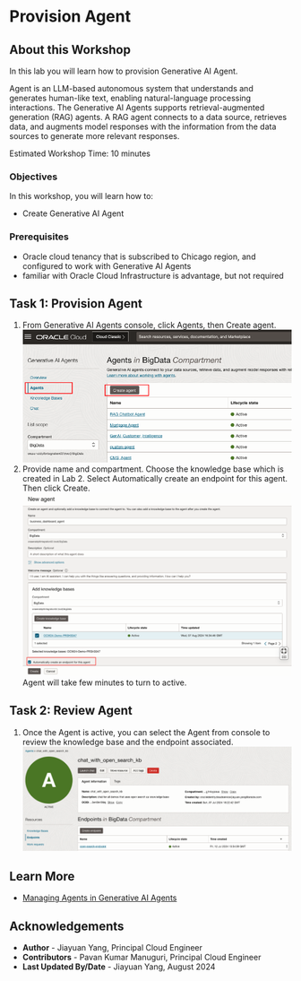 # Provision Agent

## About this Workshop

In this lab you will learn how to provision Generative AI Agent.

Agent is an LLM-based autonomous system that understands and generates human-like text, enabling natural-language processing interactions. 
The Generative AI Agents supports retrieval-augmented generation (RAG) agents. 
A RAG agent connects to a data source, retrieves data, and augments model responses with the information from the data sources to generate more relevant responses. 

Estimated Workshop Time: 10 minutes


### Objectives

In this workshop, you will learn how to:
* Create Generative AI Agent


### Prerequisites

* Oracle cloud tenancy that is subscribed to Chicago region, and configured to work with Generative AI Agents
* familiar with Oracle Cloud Infrastructure is advantage, but not required


## Task 1: Provision Agent
1. From Generative AI Agents console, click Agents, then Create agent.
![agent_console](./images/agent-console.png )
2. Provide name and compartment. Choose the knowledge base which is created in Lab 2. Select Automatically create an endpoint for this agent. Then click Create.
![create_agent](./images/create-agent.png )
   Agent will take few minutes to turn to active.


## Task 2: Review Agent
1. Once the Agent is active, you can select the Agent from console to review the knowledge base and the endpoint associated.
![agent](./images/agent-page.png )


## Learn More

* [Managing Agents in Generative AI Agents](https://docs.public.oneportal.content.oci.oraclecloud.com/en-us/iaas/Content/generative-ai-agents/ai-agents.htm)


## Acknowledgements
* **Author** - Jiayuan Yang, Principal Cloud Engineer 
* **Contributors** -  Pavan Kumar Manuguri, Principal Cloud Engineer
* **Last Updated By/Date** - Jiayuan Yang, August 2024
